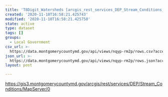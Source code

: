 ```yaml
---
title: 'T8Digit_Watersheds [arcgis_rest_services_DEP_Stream_Conditions_MapServer_0]'
created: '2020-11-10T16:58:21.425743'
modified: '2020-11-10T16:58:21.425750'
state: active
type: dataset
tags: []
groups:
  - Local Government
csv_url: >-
  https://data.montgomerycountymd.gov/api/views/nqyp-rm2p/rows.csv?accessType=DOWNLOAD
json_url: >-
  https://data.montgomerycountymd.gov/api/views/nqyp-rm2p/rows.json?accessType=DOWNLOAD
layout: post

---
```

https://gis3.montgomerycountymd.gov/arcgis/rest/services/DEP/Stream_Conditions/MapServer/0
